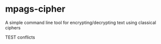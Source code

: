 # mpags-cipher
A simple command line tool for encrypting/decrypting text using classical ciphers

TEST conflicts
